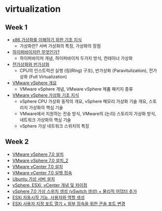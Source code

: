# virtualization

## Week 1 

- [x86 가상화를 이해하기 위한 기초 지식](https://github.com/chanW-pack/virtualization/blob/main/Week%201/1_1%20x86%20%EA%B0%80%EC%83%81%ED%99%94%EB%A5%BC%20%EC%9D%B4%ED%95%B4%ED%95%98%EA%B8%B0%20%EC%9C%84%ED%95%9C%20%EA%B8%B0%EC%B4%88%20%EC%A7%80%EC%8B%9D.md)
  - 가상화란? 서버 가상화의 특징, 가상화의 장점 
- [하이퍼바이저란 무엇인가?](https://github.com/chanW-pack/virtualization/blob/main/Week%201/1_1.a%20%ED%95%98%EC%9D%B4%ED%8D%BC%EB%B0%94%EC%9D%B4%EC%A0%80%EB%9E%80%20%EB%AC%B4%EC%97%87%EC%9D%B8%EA%B0%80.md) 
  - 하이퍼바이저 개념, 하이퍼바이저 두가지 방식, 컨테이너 가상화
- [전가상화와 반가상화](https://github.com/chanW-pack/virtualization/blob/main/Week%201/1_1.b%20%EC%A0%84%EA%B0%80%EC%83%81%ED%99%94%EC%99%80%20%EB%B0%98%EA%B0%80%EC%83%81%ED%99%94.md) 
  - CPU의 인스트럭션 실행 (링(RIng) 구조), 반가상화 (Paravitulization), 전가상화 (Full Virtualization)
- [VMware vSphere 개요](https://github.com/chanW-pack/virtualization/blob/main/Week%201/1_2%20VMware%20vSphere%20%EA%B0%9C%EC%9A%94.md) 
  - VMware vSphere 개념, VMware vSphere 제품 패키지 종류
- [VMware vSphere 가상화 기초 지식](https://github.com/chanW-pack/virtualization/blob/main/Week%201/1_3%20VMware%20vSphere%20%EA%B0%80%EC%83%81%ED%99%94%20%EA%B8%B0%EC%B4%88%20%EC%A7%80%EC%8B%9D.md) 
  - vSphere CPU 가상화 동작의 개요, vSphere 메모리 가상화 기술 개요, 스토리지 가상화의 핵심 기술
  - VMware에서 지원하는 전송 방식, VMware의 (논리) 스토리지 가상화 방식, 네트워크 가상화의 핵심 기술
  - vSphere 가상 네트워크 스위치의 특징

## Week 2

- [VMware vSphere 7.0 설치](https://github.com/chanW-pack/virtualization/blob/main/Week%202/2_1%20VMware%20vSphere%207.0%20%EC%84%A4%EC%B9%98.md)
- [VMware vSphere 7.0 설치_2](https://github.com/chanW-pack/virtualization/blob/main/Week%202/2_2%20VMware%20vSphere%207.0%20%EC%84%A4%EC%B9%98%202.md) 
- [VMware vCenter 7.0 설치](https://github.com/chanW-pack/virtualization/blob/main/Week%202/2_3%20VMware%20vCenter%207.0%20%EC%84%A4%EC%B9%98.md)
- [VMware vCenter 7.0 실행,접속](https://github.com/chanW-pack/virtualization/blob/main/Week%202/2_4%20VMware%20vCenter%207.0%20%EC%8B%A4%ED%96%89%2C%EC%A0%91%EC%86%8D.md) 
- [Ubuntu 가상 서버 설치](https://github.com/chanW-pack/virtualization/blob/main/Week%202/2_5%20Ubuntu%20%EA%B0%80%EC%83%81%20%EC%84%9C%EB%B2%84%20%EC%84%A4%EC%B9%98.md)
- [vSphere, ESXi, vCenter 개념 및 차이점](https://github.com/chanW-pack/virtualization/blob/main/Week%202/2_6%20vSphere%2C%20ESXi%2C%20vCenter%20%EA%B0%9C%EB%85%90%20%EB%B0%8F%20%EC%B0%A8%EC%9D%B4%EC%A0%90.md)
- [vSphere 7.0 가상 스위치 생성 (vSwitch 생성) + 물리적 어댑터 추가](https://github.com/chanW-pack/virtualization/blob/main/Week%202/2_7%20vSphere%207.0%20%EA%B0%80%EC%83%81%20%EC%8A%A4%EC%9C%84%EC%B9%98%20%EC%83%9D%EC%84%B1%20(vSwitch%20%EC%83%9D%EC%84%B1)%20%2B%20%EB%AC%BC%EB%A6%AC%EC%A0%81%20%EC%96%B4%EB%8C%91%ED%84%B0%20%EC%B6%94%EA%B0%80.md) 
- [ESXi 자동시작 기능, 사용자와 역할 생성](https://github.com/chanW-pack/virtualization/blob/main/Week%202/ESXi%20%EC%9E%90%EB%8F%99%EC%8B%9C%EC%9E%91%20%EA%B8%B0%EB%8A%A5%2C%20%EC%82%AC%EC%9A%A9%EC%9E%90%EC%99%80%20%EC%97%AD%ED%95%A0%20%EC%83%9D%EC%84%B1.md)
- [ESXi 사용자 지정 포트 열기 + 외부 접속을 위한 콘솔 포트 변경](https://github.com/chanW-pack/virtualization/blob/main/Week%202/ESXi%20%EC%82%AC%EC%9A%A9%EC%9E%90%20%EC%A7%80%EC%A0%95%20%ED%8F%AC%ED%8A%B8%20%EC%97%B4%EA%B8%B0%20%2B%20%EC%99%B8%EB%B6%80%20%EC%A0%91%EC%86%8D%EC%9D%84%20%EC%9C%84%ED%95%9C%20%EC%BD%98%EC%86%94%20%ED%8F%AC%ED%8A%B8%20%EB%B3%80%EA%B2%BD.md)


